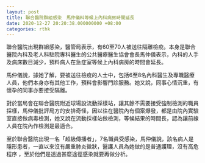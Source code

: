 ```yaml
---
layout: post
title: 聯合醫院群組感染　馬仲儀料等候上內科病房時間延長
date: 2020-12-27 20:20:38.000000000 +08:00
categories: rthk
---
```


聯合醫院出現群組感染，醫管局表示，有60至70人被送往隔離檢疫。本身是聯合醫院內科及老人科駐院專科醫生的公共醫療醫生協會會長馬仲儀表示，內科的人手及病床數目減少，預料病人在急症室等候上內科病房的時間會延長。

馬仲儀說，據她了解，要被送往檢疫的人士中，包括6至8名內科醫生及專職醫療人員，他們本身亦有其他工作，預料會影響門診服務。她又說，同事心情沉重，有懷孕的同事亦要接受隔離。 

對於當局會在聯合醫院附近球場設流動採樣站，讓其餘不需要接受強制檢測的職員採樣，馬仲儀批評局方的安排奇怪，因以往在醫院內有個案爆發，都是由院內實驗室直接做病毒檢測，她又說在流動採樣站做檢測，等候結果的時間長，認為讓前線人員在院內作檢測是最適合。

至於聯合醫院出現一名「超級傳播者」，7名職員受感染，馬仲儀說，該名病人是隱形患者，一直以來沒有嚴重肺炎徵狀，醫護人員為她做的是普通護理，沒有高危程序 ，至於他們是透過甚麼途徑感染就要再做分析。
